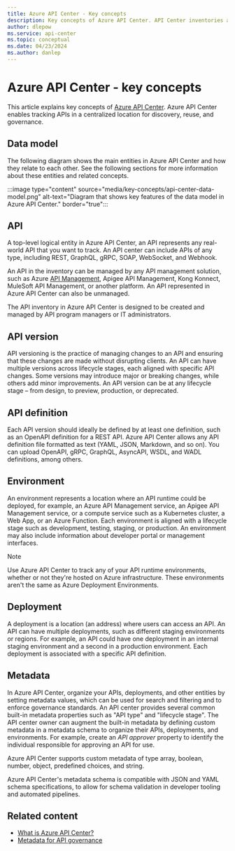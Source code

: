 ```yaml
---
title: Azure API Center - Key concepts
description: Key concepts of Azure API Center. API Center inventories an organization's APIs for discovery, reuse, and governance at scale.
author: dlepow
ms.service: api-center
ms.topic: conceptual
ms.date: 04/23/2024
ms.author: danlep
---
```


# Azure API Center - key concepts

This article explains key concepts of [Azure API Center](overview.md). Azure API Center enables tracking APIs in a centralized location for discovery, reuse, and governance.

## Data model

The following diagram shows the main entities in Azure API Center and how they relate to each other. See the following sections for more information about these entities and related concepts.

:::image type="content" source="media/key-concepts/api-center-data-model.png" alt-text="Diagram that shows key features of the data model in Azure API Center." border="true":::

## API

A top-level logical entity in Azure API Center, an API represents any real-world API that you want to track. An API center can include APIs of any type, including REST, GraphQL, gRPC, SOAP, WebSocket, and Webhook.

An API in the inventory can be managed by any API management solution, such as Azure [API Management](../api-management/api-management-key-concepts.md), Apigee API Management, Kong Konnect, MuleSoft API Management, or another platform. An API represented in Azure API Center can also be unmanaged.

The API inventory in Azure API Center is designed to be created and managed by API program managers or IT administrators. 

## API version

API versioning is the practice of managing changes to an API and ensuring that these changes are made without disrupting clients. An API can have multiple versions across lifecycle stages, each aligned with specific API changes. Some versions may introduce major or breaking changes, while others add minor improvements. An API version can be at any lifecycle stage – from design, to preview, production, or deprecated. 

## API definition

Each API version should ideally be defined by at least one definition, such as an OpenAPI definition for a REST API. Azure API Center allows any API definition file formatted as text (YAML, JSON, Markdown, and so on). You can upload OpenAPI, gRPC, GraphQL, AsyncAPI, WSDL, and WADL definitions, among others.

## Environment

An environment represents a location where an API runtime could be deployed, for example, an Azure API Management service, an Apigee API Management service, or a compute service such as a Kubernetes cluster, a Web App, or an Azure Function. Each environment is aligned with a lifecycle stage such as development, testing, staging, or production. An environment may also include information about developer portal or management interfaces. 

> [!NOTE]
> Use Azure API Center to track any of your API runtime environments, whether or not they're hosted on Azure infrastructure. These environments aren't the same as Azure Deployment Environments. 

## Deployment

A deployment is a location (an address) where users can access an API. An API can have multiple deployments, such as different staging environments or regions. For example, an API could have one deployment in an internal staging environment and a second in a production environment. Each deployment is associated with a specific API definition.

## Metadata 

In Azure API Center, organize your APIs, deployments, and other entities by setting metadata values, which can be used for search and filtering and to enforce governance standards. An API center provides several common built-in metadata properties such as "API type" and "lifecycle stage". The API center owner can augment the built-in metadata by defining custom metadata in a metadata schema to organize their APIs, deployments, and environments. For example, create an *API approver* property to identify the individual responsible for approving an API for use. 

Azure API Center supports custom metadata of type array, boolean, number, object, predefined choices, and string. 

Azure API Center's metadata schema is compatible with JSON and YAML schema specifications, to allow for schema validation in developer tooling and automated pipelines.


## Related content

* [What is Azure API Center?](overview.md)
* [Metadata for API governance](metadata.md)

